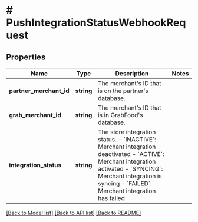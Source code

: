 # # PushIntegrationStatusWebhookRequest

## Properties

Name | Type | Description | Notes
------------ | ------------- | ------------- | -------------
**partner_merchant_id** | **string** | The merchant&#39;s ID that is on the partner&#39;s database. |
**grab_merchant_id** | **string** | The merchant&#39;s ID that is in GrabFood&#39;s database. |
**integration_status** | **string** | The store integration status. - &#x60;INACTIVE&#x60;: Merchant integration deactivated - &#x60;ACTIVE&#x60;: Merchant integration activated - &#x60;SYNCING&#x60;: Merchant integration is syncing - &#x60;FAILED&#x60;: Merchant integration has failed |

[[Back to Model list]](../../README.md#models) [[Back to API list]](../../README.md#endpoints) [[Back to README]](../../README.md)
